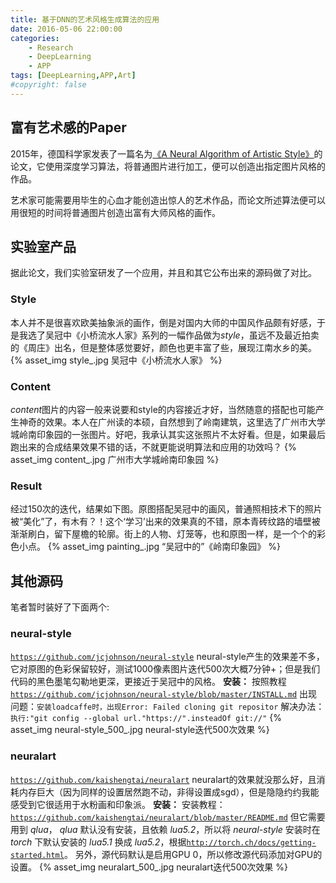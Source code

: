 ```yaml
---
title: 基于DNN的艺术风格生成算法的应用
date: 2016-05-06 22:00:00
categories: 
	- Research
	- DeepLearning
	- APP
tags: [DeepLearning,APP,Art]
#copyright: false
---
```

## 富有艺术感的Paper
2015年，德国科学家发表了一篇名为[《A Neural Algorithm of Artistic Style》](http://arxiv.org/abs/1508.06576)的论文，它使用深度学习算法，将普通图片进行加工，便可以创造出指定图片风格的作品。
<!-- more -->
艺术家可能需要用毕生的心血才能创造出惊人的艺术作品，而论文所述算法便可以用很短的时间将普通图片创造出富有大师风格的画作。


## 实验室产品
据此论文，我们实验室研发了一个应用，并且和其它公布出来的源码做了对比。

### Style
本人并不是很喜欢欧美抽象派的画作，倒是对国内大师的中国风作品颇有好感，于是我选了吴冠中《小桥流水人家》系列的一幅作品做为*style*，虽远不及最近拍卖的《周庄》出名，但是整体感觉要好，颜色也更丰富了些，展现江南水乡的美。
{% asset_img style_.jpg 吴冠中《小桥流水人家》 %}

### Content
*content*图片的内容一般来说要和style的内容接近才好，当然随意的搭配也可能产生神奇的效果。本人在广州读的本硕，自然想到了岭南建筑，这里选了广州市大学城岭南印象园的一张图片。好吧，我承认其实这张照片不太好看。但是，如果最后跑出来的合成结果效果不错的话，不就更能说明算法和应用的功效吗？
{% asset_img content_.jpg 广州市大学城岭南印象园 %}

### Result
经过150次的迭代，结果如下图。原图搭配吴冠中的画风，普通照相技术下的照片被“美化”了，有木有？！这个‘学习’出来的效果真的不错，原本青砖纹路的墙壁被渐渐刷白，留下屋檐的轮廓。街上的人物、灯笼等，也和原图一样，是一个个的彩色小点。
{% asset_img painting_.jpg “吴冠中的”《岭南印象园》 %}


## 其他源码
笔者暂时装好了下面两个:
### neural-style
 [`https://github.com/jcjohnson/neural-style`](https://github.com/jcjohnson/neural-style "neural-style")
neural-style产生的效果差不多，它对原图的色彩保留较好，测试1000像素图片迭代500次大概7分钟+；但是我们代码的黑色墨笔勾勒地更深，更接近于吴冠中的风格。
**安装：**
按照教程[`https://github.com/jcjohnson/neural-style/blob/master/INSTALL.md`](https://github.com/jcjohnson/neural-style/blob/master/INSTALL.md "https://github.com/jcjohnson/neural-style/blob/master/INSTALL.md")
出现问题：`安装loadcaffe时，出现Error: Failed cloning git repositor`
解决办法：`执行:"git config --global url."https://".insteadOf git://"`
{% asset_img neural-style_500_.jpg neural-style迭代500次效果 %}

### neuralart
 [`https://github.com/kaishengtai/neuralart`](https://github.com/kaishengtai/neuralart "neuralart")
neuralart的效果就没那么好，且消耗内存巨大（因为同样的设置居然跑不动，非得设置成sgd），但是隐隐约约我能感受到它很适用于水粉画和印象派。
**安装：**
安装教程：[`https://github.com/kaishengtai/neuralart/blob/master/README.md`](https://github.com/kaishengtai/neuralart/blob/master/README.md "https://github.com/kaishengtai/neuralart/blob/master/README.md")
但它需要用到 *qlua*， *qlua* 默认没有安装，且依赖 *lua5.2*，所以将 *neural-style* 安装时在 *torch* 下默认安装的 *lua5.1* 换成 *lua5.2*，根据[`http://torch.ch/docs/getting-started.html`](http://torch.ch/docs/getting-started.html)。
另外，源代码默认是启用GPU 0，所以修改源代码添加对GPU的设置。
{% asset_img neuralart_500_.jpg neuralart迭代500次效果 %}